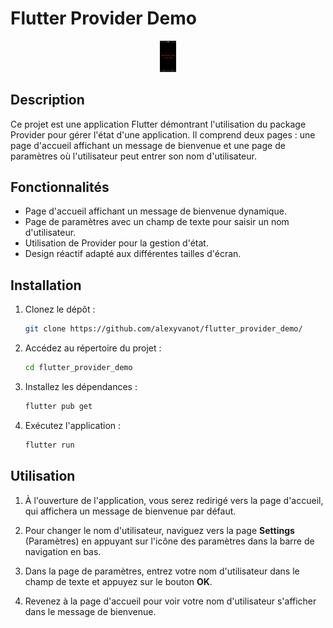 # Flutter Provider Demo

<p align="center">
  <img src="apppage.png" width="5%">
</p>

## Description

Ce projet est une application Flutter démontrant l'utilisation du package Provider pour gérer l'état d'une application. Il comprend deux pages : une page d'accueil affichant un message de bienvenue et une page de paramètres où l'utilisateur peut entrer son nom d'utilisateur.

## Fonctionnalités

- Page d'accueil affichant un message de bienvenue dynamique.
- Page de paramètres avec un champ de texte pour saisir un nom d'utilisateur.
- Utilisation de Provider pour la gestion d'état.
- Design réactif adapté aux différentes tailles d'écran.

## Installation

1. Clonez le dépôt :

   ```bash
   git clone https://github.com/alexyvanot/flutter_provider_demo/
   ```

2. Accédez au répertoire du projet :

   ```bash
   cd flutter_provider_demo
   ```
   
3. Installez les dépendances :

   ```bash
   flutter pub get
   ```

4. Exécutez l'application :

   ```bash
   flutter run
   ```

## Utilisation

1. À l'ouverture de l'application, vous serez redirigé vers la page d'accueil, qui affichera un message de bienvenue par défaut.

2. Pour changer le nom d'utilisateur, naviguez vers la page **Settings** (Paramètres) en appuyant sur l'icône des paramètres dans la barre de navigation en bas.

3. Dans la page de paramètres, entrez votre nom d'utilisateur dans le champ de texte et appuyez sur le bouton **OK**.

4. Revenez à la page d'accueil pour voir votre nom d'utilisateur s'afficher dans le message de bienvenue.
